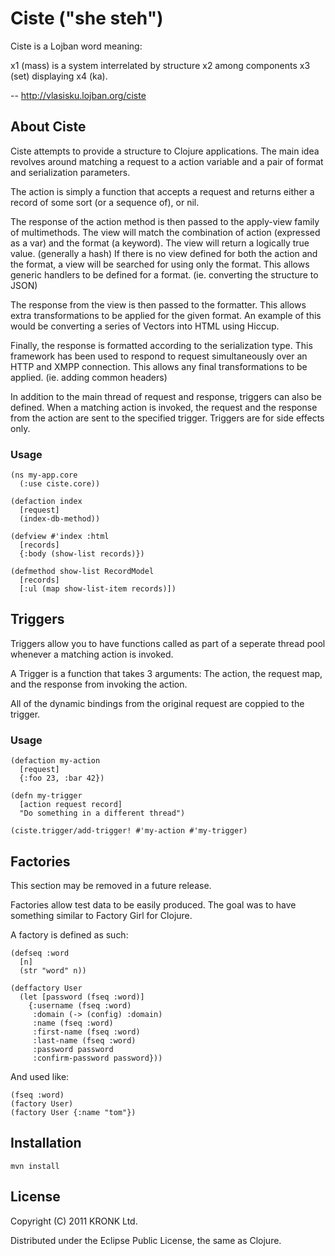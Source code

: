 # Ciste ("she steh")

Ciste is a Lojban word meaning:

x1 (mass) is a system interrelated by structure x2 among components x3
(set) displaying x4 (ka).

-- http://vlasisku.lojban.org/ciste

## About Ciste

Ciste attempts to provide a structure to Clojure applications. The
main idea revolves around matching a request to a action variable and
a pair of format and serialization parameters.

The action is simply a function that accepts a request and returns
either a record of some sort (or a sequence of), or nil.

The response of the action method is then passed to the apply-view
family of multimethods. The view will match the combination of action
(expressed as a var) and the format (a keyword). The view will return
a logically true value. (generally a hash) If there is no view defined
for both the action and the format, a view will be searched for using
only the format. This allows generic handlers to be defined for a
format. (ie. converting the structure to JSON)

The response from the view is then passed to the formatter. This
allows extra transformations to be applied for the given format. An
example of this would be converting a series of Vectors into HTML
using Hiccup.

Finally, the response is formatted according to the serialization
type. This framework has been used to respond to request
simultaneously over an HTTP and XMPP connection. This allows any final
transformations to be applied. (ie. adding common headers)

In addition to the main thread of request and response, triggers can
also be defined. When a matching action is invoked, the request and
the response from the action are sent to the specified
trigger. Triggers are for side effects only.

### Usage

    (ns my-app.core
      (:use ciste.core))
    
    (defaction index
      [request]
      (index-db-method))
    
    (defview #'index :html
      [records]
      {:body (show-list records)})
    
    (defmethod show-list RecordModel
      [records]
      [:ul (map show-list-item records)])

## Triggers

Triggers allow you to have functions called as part of a seperate
thread pool whenever a matching action is invoked.

A Trigger is a function that takes 3 arguments: The action, the
request map, and the response from invoking the action.

All of the dynamic bindings from the original request are coppied to
the trigger.

### Usage

    (defaction my-action
      [request]
      {:foo 23, :bar 42})
      
    (defn my-trigger
      [action request record]
      "Do something in a different thread")
      
    (ciste.trigger/add-trigger! #'my-action #'my-trigger)

## Factories

This section may be removed in a future release.

Factories allow test data to be easily produced. The goal was to have
something similar to Factory Girl for Clojure.

A factory is defined as such: 

    (defseq :word
      [n]
      (str "word" n))
    
    (deffactory User
      (let [password (fseq :word)]
        {:username (fseq :word)
         :domain (-> (config) :domain)
         :name (fseq :word)
         :first-name (fseq :word)
         :last-name (fseq :word)
         :password password
         :confirm-password password}))

And used like:

    (fseq :word)
    (factory User)
    (factory User {:name "tom"})

## Installation

    mvn install

## License

Copyright (C) 2011 KRONK Ltd.

Distributed under the Eclipse Public License, the same as Clojure.
